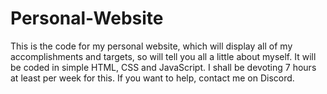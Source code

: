 # Personal-Website
This is the code for my personal website, which will display all of my accomplishments and targets, so will tell you all a little about myself. It will be coded in simple HTML, CSS and JavaScript. I shall be devoting 7 hours at least per week for this. If you want to help, contact me on Discord. 
